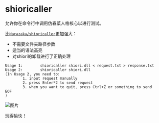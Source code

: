 # shioricaller  

允许你在命令行中调用伪春菜人格核心以进行测试。

比[`Narazaka/shioricaller`](https://github.com/Narazaka/shioricaller)更加强大：

- 不需要文件夹路径参数  
- 适当的语法高亮  
- 对shiori的卸载进行了正确处理  

```text
Usage 1:        shioricaller shiori.dll < request.txt > response.txt
Usage 2:        shioricaller shiori.dll
(In Usage 2, you need to:
        1. input request manually
        2. press Enter*2 to send request
        3. when you want to quit, press Ctrl+Z or something to send EOF
)
```

![图片](https://github.com/ukatech/shioricaller/assets/31927825/3d6cc444-4b54-411f-a853-668a837d78b1)

玩得愉快！  
